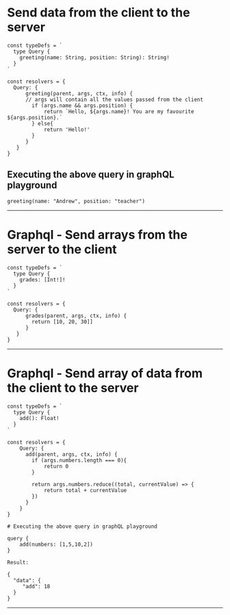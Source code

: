 #  Send data from the client to the server

```
const typeDefs = `
  type Query {
    greeting(name: String, position: String): String!
  }
`

const resolvers = {
  Query: {
      greeting(parent, args, ctx, info) {
      // args will contain all the values passed from the client
        if (args.name && args.position) {
            return `Hello, ${args.name}! You are my favourite ${args.position}.`
        } else{
            return 'Hello!'
        }
      }
   }
}

```

## Executing the above query in graphQL playground

```
greeting(name: "Andrew", position: "teacher")
```

---

# Graphql - Send arrays from the server to the client

```
const typeDefs = `
  type Query {
    grades: [Int!]!
  }
`

const resolvers = {
  Query: {
      grades(parent, args, ctx, info) {
        return [10, 20, 30]]
      }
   }
}

```

---

# Graphql - Send array of data from the client to the server

```
const typeDefs = `
  type Query {
    add(): Float!
  }
`

const resolvers = {
    Query: {
      add(parent, args, ctx, info) {
        if (args.numbers.length === 0){
            return 0
        }

        return args.numbers.reduce((total, currentValue) => {
            return total + currentValue
        })
      }
    }
}

# Executing the above query in graphQL playground

query {
    add(numbers: [1,5,10,2])
}

Result:

{
  "data": {
     "add": 18
  }
}

```

---